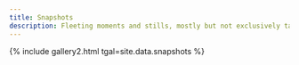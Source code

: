 ```yaml
---
title: Snapshots
description: Fleeting moments and stills, mostly but not exclusively taken on 35mm.
---
```

{% include gallery2.html tgal=site.data.snapshots %}
